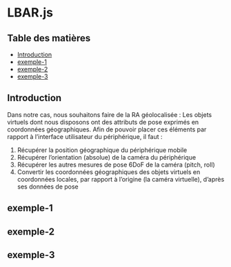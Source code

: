 # LBAR.js

## Table des matières <!-- omit in toc -->

- [Introduction](#introduction)
- [exemple-1](#exemple-1)
- [exemple-2](#exemple-2)
- [exemple-3](#exemple-3)
  
## <a name="introduction">Introduction</a> 

Dans notre cas, nous souhaitons faire de la RA géolocalisée : Les objets virtuels dont nous disposons ont des attributs de pose exprimés en coordonnées géographiques. Afin de pouvoir placer ces éléments par rapport à l’interface utilisateur du périphérique, il faut :
1.	Récupérer la position géographique du périphérique mobile 
2.	Récupérer l’orientation (absolue) de la caméra du périphérique
3.	Récupérer les autres mesures de pose 6DoF de la caméra (pitch, roll)
4.	Convertir les coordonnées géographiques des objets virtuels en coordonnées locales, par rapport à l’origine (la caméra virtuelle), d’après ses données de pose 

## <a name="exemple-1">exemple-1</a> 
## <a name="exemple-2">exemple-2</a> 
## <a name="exemple-3">exemple-3</a> 
